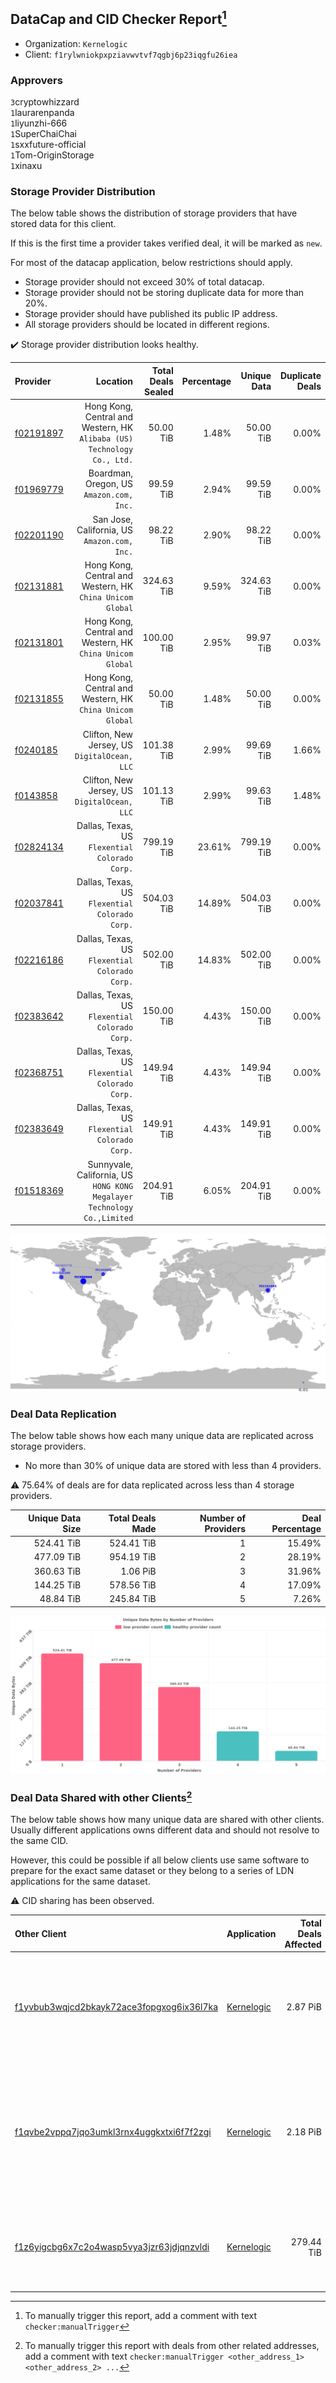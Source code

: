 ## DataCap and CID Checker Report[^1]
 - Organization: `Kernelogic`
 - Client: `f1rylwniokpxpziavwvtvf7qgbj6p23iqgfu26iea`
### Approvers
`3`cryptowhizzard<br/>`1`laurarenpanda<br/>`1`liyunzhi-666<br/>`1`SuperChaiChai<br/>`1`sxxfuture-official<br/>`1`Tom-OriginStorage<br/>`1`xinaxu


### Storage Provider Distribution
The below table shows the distribution of storage providers that have stored data for this client.

If this is the first time a provider takes verified deal, it will be marked as `new`.

For most of the datacap application, below restrictions should apply.
 - Storage provider should not exceed 30% of total datacap.
 - Storage provider should not be storing duplicate data for more than 20%.
 - Storage provider should have published its public IP address.
 - All storage providers should be located in different regions.

✔️ Storage provider distribution looks healthy.

| Provider                                              |                                                                   Location | Total Deals Sealed | Percentage | Unique Data | Duplicate Deals |
| :---------------------------------------------------- | -------------------------------------------------------------------------: | -----------------: | ---------: | ----------: | --------------: |
| [f02191897](https://filfox.info/en/address/f02191897) | Hong Kong, Central and Western, HK<br/>`Alibaba (US) Technology Co., Ltd.` |          50.00 TiB |      1.48% |   50.00 TiB |           0.00% |
| [f01969779](https://filfox.info/en/address/f01969779) |                                Boardman, Oregon, US<br/>`Amazon.com, Inc.` |          99.59 TiB |      2.94% |   99.59 TiB |           0.00% |
| [f02201190](https://filfox.info/en/address/f02201190) |                            San Jose, California, US<br/>`Amazon.com, Inc.` |          98.22 TiB |      2.90% |   98.22 TiB |           0.00% |
| [f02131881](https://filfox.info/en/address/f02131881) |               Hong Kong, Central and Western, HK<br/>`China Unicom Global` |         324.63 TiB |      9.59% |  324.63 TiB |           0.00% |
| [f02131801](https://filfox.info/en/address/f02131801) |               Hong Kong, Central and Western, HK<br/>`China Unicom Global` |         100.00 TiB |      2.95% |   99.97 TiB |           0.03% |
| [f02131855](https://filfox.info/en/address/f02131855) |               Hong Kong, Central and Western, HK<br/>`China Unicom Global` |          50.00 TiB |      1.48% |   50.00 TiB |           0.00% |
| [f0240185](https://filfox.info/en/address/f0240185)   |                            Clifton, New Jersey, US<br/>`DigitalOcean, LLC` |         101.38 TiB |      2.99% |   99.69 TiB |           1.66% |
| [f0143858](https://filfox.info/en/address/f0143858)   |                            Clifton, New Jersey, US<br/>`DigitalOcean, LLC` |         101.13 TiB |      2.99% |   99.63 TiB |           1.48% |
| [f02824134](https://filfox.info/en/address/f02824134) |                          Dallas, Texas, US<br/>`Flexential Colorado Corp.` |         799.19 TiB |     23.61% |  799.19 TiB |           0.00% |
| [f02037841](https://filfox.info/en/address/f02037841) |                          Dallas, Texas, US<br/>`Flexential Colorado Corp.` |         504.03 TiB |     14.89% |  504.03 TiB |           0.00% |
| [f02216186](https://filfox.info/en/address/f02216186) |                          Dallas, Texas, US<br/>`Flexential Colorado Corp.` |         502.00 TiB |     14.83% |  502.00 TiB |           0.00% |
| [f02383642](https://filfox.info/en/address/f02383642) |                          Dallas, Texas, US<br/>`Flexential Colorado Corp.` |         150.00 TiB |      4.43% |  150.00 TiB |           0.00% |
| [f02368751](https://filfox.info/en/address/f02368751) |                          Dallas, Texas, US<br/>`Flexential Colorado Corp.` |         149.94 TiB |      4.43% |  149.94 TiB |           0.00% |
| [f02383649](https://filfox.info/en/address/f02383649) |                          Dallas, Texas, US<br/>`Flexential Colorado Corp.` |         149.91 TiB |      4.43% |  149.91 TiB |           0.00% |
| [f01518369](https://filfox.info/en/address/f01518369) | Sunnyvale, California, US<br/>`HONG KONG Megalayer Technology Co.,Limited` |         204.91 TiB |      6.05% |  204.91 TiB |           0.00% |

<img src="https://raw.githubusercontent.com/data-preservation-programs/filplus-checker-assets/main/filecoin-project/filecoin-plus-large-datasets/issues/1638/1704157095245.png"/>

### Deal Data Replication
The below table shows how each many unique data are replicated across storage providers.

- No more than 30% of unique data are stored with less than 4 providers.

⚠️ 75.64% of deals are for data replicated across less than 4 storage providers.

| Unique Data Size | Total Deals Made | Number of Providers | Deal Percentage |
| ---------------: | ---------------: | ------------------: | --------------: |
|       524.41 TiB |       524.41 TiB |                   1 |          15.49% |
|       477.09 TiB |       954.19 TiB |                   2 |          28.19% |
|       360.63 TiB |         1.06 PiB |                   3 |          31.96% |
|       144.25 TiB |       578.56 TiB |                   4 |          17.09% |
|        48.84 TiB |       245.84 TiB |                   5 |           7.26% |

<img src="https://raw.githubusercontent.com/data-preservation-programs/filplus-checker-assets/main/filecoin-project/filecoin-plus-large-datasets/issues/1638/1704157095984.png"/>

### Deal Data Shared with other Clients[^3]
The below table shows how many unique data are shared with other clients.
Usually different applications owns different data and should not resolve to the same CID.

However, this could be possible if all below clients use same software to prepare for the exact same dataset or they belong to a series of LDN applications for the same dataset.

⚠️ CID sharing has been observed.

| Other Client                                                                                                          | Application                                                                                | Total Deals Affected | Unique CIDs | Approvers                                                                                                                                                                                                  |
| :-------------------------------------------------------------------------------------------------------------------- | :----------------------------------------------------------------------------------------- | -------------------: | ----------: | :--------------------------------------------------------------------------------------------------------------------------------------------------------------------------------------------------------- |
| [f1yvbub3wqjcd2bkayk72ace3fopgxog6ix36l7ka](https://filfox.info/en/address/f1yvbub3wqjcd2bkayk72ace3fopgxog6ix36l7ka) | [Kernelogic](https://github.com/filecoin-project/filecoin-plus-large-datasets/issues/1639) |             2.87 PiB |      27,386 | `1`a1991car<br/>`3`cryptowhizzard<br/>`1`laurarenpanda<br/>`1`mikezli<br/>`2`newwebgroup<br/>`1`nj-steve<br/>`1`Normalnoise<br/>`1`sxxfuture-official<br/>`1`xinaxu                                        |
| [f1qvbe2vppq7jqo3umkl3rnx4uggkxtxi6f7f2zgi](https://filfox.info/en/address/f1qvbe2vppq7jqo3umkl3rnx4uggkxtxi6f7f2zgi) | [Kernelogic](https://github.com/filecoin-project/filecoin-plus-large-datasets/issues/1637) |             2.18 PiB |      39,619 | `1`1ane-1<br/>`1`a1991car<br/>`1`Bitengine-reeta<br/>`1`cryptowhizzard<br/>`2`laurarenpanda<br/>`1`liyunzhi-666<br/>`1`newwebgroup<br/>`2`SuperChaiChai<br/>`1`sxxfuture-official<br/>`1`Tom-OriginStorage |
| [f1z6yigcbg6x7c2o4wasp5vya3jzr63jdjqnzvldi](https://filfox.info/en/address/f1z6yigcbg6x7c2o4wasp5vya3jzr63jdjqnzvldi) | [Kernelogic](https://github.com/filecoin-project/filecoin-plus-large-datasets/issues/1640) |           279.44 TiB |       8,942 | `1`1ane-1<br/>`1`Bitengine-reeta<br/>`1`cryptowhizzard<br/>`1`laurarenpanda<br/>`1`SuperChaiChai<br/>`1`sxxfuture-official                                                                                 |

[^1]: To manually trigger this report, add a comment with text `checker:manualTrigger`

[^2]: Deals from those addresses are combined into this report as they are specified with `checker:manualTrigger`

[^3]: To manually trigger this report with deals from other related addresses, add a comment with text `checker:manualTrigger <other_address_1> <other_address_2> ...`
